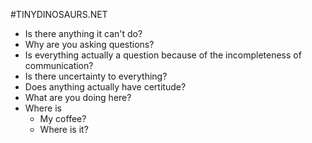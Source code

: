 #TINYDINOSAURS.NET

- Is there anything it can't do? 
- Why are you asking questions? 
- Is everything actually a question because of the incompleteness of communication? 
- Is there uncertainty to everything? 
- Does anything actually have certitude?
- What are you doing here?
- Where is
	- My coffee?
	- Where is it?